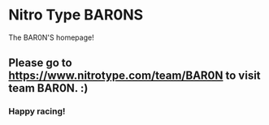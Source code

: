 # Nitro Type BAR0NS
The BAR0N'S homepage!

## Please go to https://www.nitrotype.com/team/BAR0N to visit team BAR0N. :)
### Happy racing!

